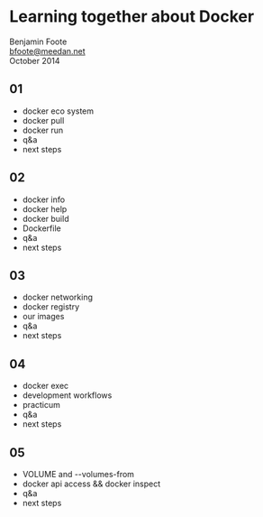 
# Learning together about Docker

Benjamin Foote  
bfoote@meedan.net  
October 2014


## 01

   - docker eco system
   - docker pull
   - docker run
   - q&a
   - next steps


## 02

   - docker info  
   - docker help  
   - docker build
   - Dockerfile
   - q&a
   - next steps

## 03

   - docker networking
   - docker registry
   - our images
   - q&a
   - next steps

## 04

   - docker exec
   - development workflows
   - practicum
   - q&a
   - next steps

## 05

   - VOLUME and --volumes-from
   - docker api access && docker inspect
   - q&a
   - next steps



